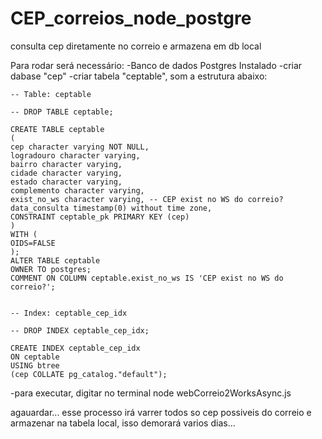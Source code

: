 # CEP_correios_node_postgre
consulta cep diretamente no correio e armazena em db local


Para rodar será necessário:
-Banco de dados Postgres Instalado
-criar dabase "cep"
-criar tabela "ceptable", som a estrutura abaixo:

    -- Table: ceptable

    -- DROP TABLE ceptable;

    CREATE TABLE ceptable
    (
    cep character varying NOT NULL,
    logradouro character varying,
    bairro character varying,
    cidade character varying,
    estado character varying,
    complemento character varying,
    exist_no_ws character varying, -- CEP exist no WS do correio?
    data_consulta timestamp(0) without time zone,
    CONSTRAINT ceptable_pk PRIMARY KEY (cep)
    )
    WITH (
    OIDS=FALSE
    );
    ALTER TABLE ceptable
    OWNER TO postgres;
    COMMENT ON COLUMN ceptable.exist_no_ws IS 'CEP exist no WS do correio?';


    -- Index: ceptable_cep_idx

    -- DROP INDEX ceptable_cep_idx;

    CREATE INDEX ceptable_cep_idx
    ON ceptable
    USING btree
    (cep COLLATE pg_catalog."default");


-para executar, digitar no terminal 
node webCorreio2WorksAsync.js

agauardar... esse processo irá varrer todos so cep possiveis do correio e armazenar na tabela local, isso demorará varios dias...

